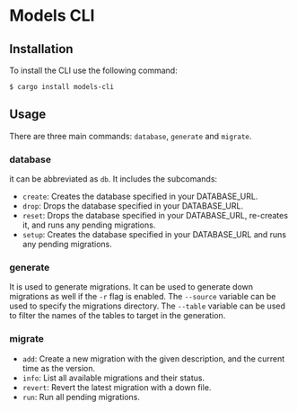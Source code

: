 # Models CLI

## Installation
To install the CLI use the following command: 
```
$ cargo install models-cli
```

## Usage
There are three main commands: `database`, `generate` and `migrate`. 

### database
it can be abbreviated as `db`. It includes the subcomands:
* `create`: Creates the database specified in your DATABASE_URL.
* `drop`: Drops the database specified in your DATABASE_URL.
* `reset`: Drops the database specified in your DATABASE_URL, re-creates it, and runs any pending migrations.
* `setup`: Creates the database specified in your DATABASE_URL and runs any pending migrations.

### generate
It is used to generate migrations. It can be used to generate down migrations as well if the `-r` flag is enabled. 
The `--source` variable can be used to specify the migrations directory. 
The `--table` variable can be used to filter the names of the tables to target in the generation. 

### migrate
* `add`: Create a new migration with the given description, and the current time as the version.
* `info`: List all available migrations and their status.
* `revert`: Revert the latest migration with a down file.
* `run`: Run all pending migrations.